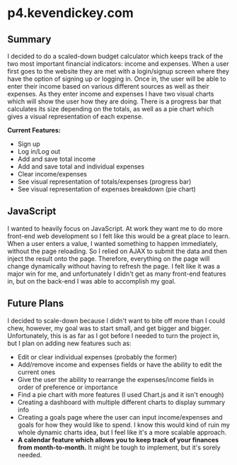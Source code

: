 p4.kevendickey.com
==================

Summary
-------

I decided to do a scaled-down budget calculator which keeps track of the two most
important financial indicators: income and expenses.  When a user first goes
to the website they are met with a login/signup screen where they have the
option of signing up or logging in.  Once in, the user will be able to enter
their income based on various different sources as well as their expenses.
As they enter income and expenses I have two visual charts which will show
the user how they are doing.  There is a progress bar that calculates its
size depending on the totals, as well as a pie chart which gives a visual
representation of each expense.

**Current Features:**
- Sign up
- Log in/Log out
- Add and save total income
- Add and save total and individual expenses
- Clear income/expenses
- See visual representation of totals/expenses (progress bar)
- See visual representation of expenses breakdown (pie chart)


JavaScript
----------

I wanted to heavily focus on JavaScript.  At work they want me to do more front-end
web development so I felt like this would be a great place to learn.  When a user
enters a value, I wanted something to happen immediately, without the page reloading.
So I relied on AJAX to submit the data and then inject the result onto the page.
Therefore, everything on the page will change dynamically without having to refresh
the page.  I felt like it was a major win for me, and unfortunately I didn't get
as many front-end features in, but on the back-end I was able to accomplish my goal.

Future Plans
------------

I decided to scale-down because I didn't want to bite off more than I could chew, 
however, my goal was to start small, and get bigger and bigger.  Unfortunately,
this is as far as I got before I needed to turn the project in, but I plan on
adding new features such as:

- Edit or clear individual expenses (probably the former)
- Add/remove income and expenses fields or have the ability to edit the current ones
- Give the user the ability to rearrange the expenses/income fields in order of 
preference or importance
- Find a pie chart with more features (I used Chart.js and it isn't enough)
- Creating a dashboard with multiple different charts to display summary info
- Creating a goals page where the user can input income/expenses and goals for
how they would like to spend.  I know this would kind of ruin my whole dynamic
charts idea, but I feel like it's a more scalable approach.
- **A calendar feature which allows you to keep track of your finances from 
month-to-month.** It might be tough to implement, but it's sorely needed.
